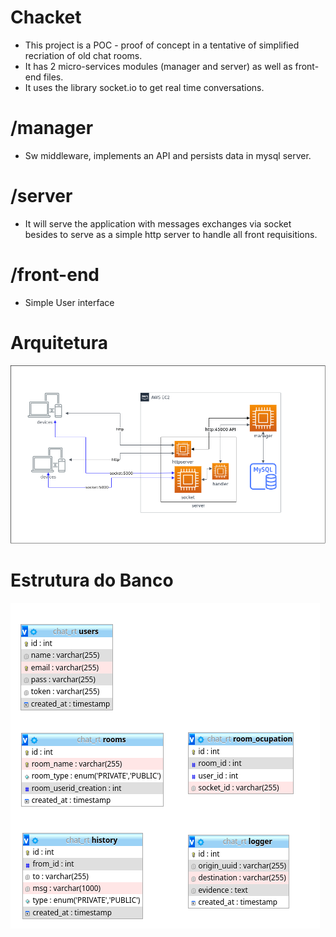 # Chacket
* This project is a POC - proof of concept in a tentative of simplified recriation of old chat rooms.
* It has 2 micro-services modules (manager and server) as well as front-end files.
* It uses the library socket.io to get real time conversations.

 # /manager
 * Sw middleware, implements an API and persists data in mysql server.

 # /server
 * It will serve the application with messages exchanges via socket besides to serve as a simple http server to handle all front requisitions.
 
 # /front-end
 * Simple User interface

 # Arquitetura
 ![alt text](bd/chacket_arch.png?)

 # Estrutura do Banco
 ![alt text](bd/Tables.png?)
